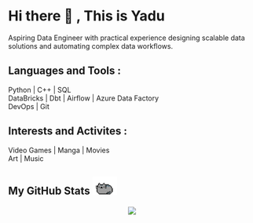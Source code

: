 # Hi there 👋 , This is Yadu 
Aspiring Data Engineer with practical experience designing scalable data solutions and automating complex data workflows.

## Languages and Tools :

Python | C++ | SQL <br>
DataBricks | Dbt | Airflow | Azure Data Factory  
DevOps | Git

## Interests and Activites :

Video Games | Manga | Movies <br>
Art | Music


 <h2>My GitHub Stats <img src="img/cat1.png" width="50"></h2>
 
 <p align="center"> <img align="center" src="https://github-readme-stats.vercel.app/api?username=Yadu9238&show_icons=true&theme=dracula" /></p>


 
 
<!--
**Yadu9238/Yadu9238** is a ✨ _special_ ✨ repository because its `README.md` (this file) appears on your GitHub profile.

Here are some ideas to get you started:

- 🔭 I’m currently working on ...
- 🌱 I’m currently learning ...
- 👯 I’m looking to collaborate on ...
- 🤔 I’m looking for help with ...
- 💬 Ask me about ...
- 📫 How to reach me: ...
- 😄 Pronouns: ...
- ⚡ Fun fact: ...
-->
